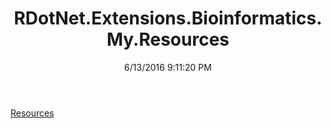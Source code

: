 ﻿---
title: RDotNet.Extensions.Bioinformatics.My.Resources
date: 6/13/2016 9:11:20 PM
---

[Resources](T-RDotNet.Extensions.Bioinformatics.My.Resources.Resources.html)
